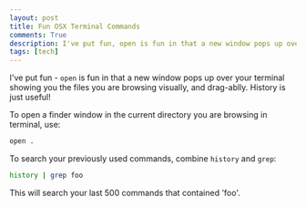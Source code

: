 ```yaml
---
layout: post
title: Fun OSX Terminal Commands
comments: True
description: I've put fun, open is fun in that a new window pops up over your terminal showing you the files you are browsing visually, and drag-ablly. History is just useful
tags: [tech]
---
```


I've put fun - ```open``` is fun in that a new window pops up over your terminal showing you the files you are browsing visually, and drag-ablly. History is just useful!

To open a finder window in the current directory you are browsing in terminal, use:
``` bash
open .
```

To search your previously used commands, combine ```history``` and ```grep```:

``` bash
history | grep foo
```

This will search your last 500 commands that contained 'foo'.
